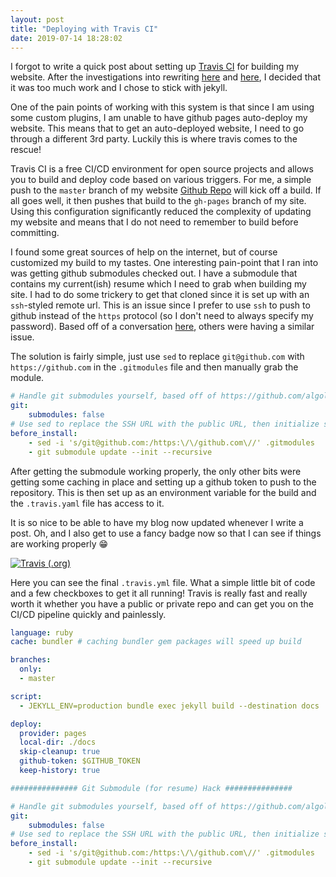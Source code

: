 ```yaml
---
layout: post
title: "Deploying with Travis CI"
date: 2019-07-14 18:28:02
---
```


I forgot to write a quick post about setting up [Travis CI](http://travis-ci.org) for building my website. After the investigations into rewriting [here](https://amcolash.com/2019/07/02/if-it-aint-broke-dont-fix-it.html) and [here](https://amcolash.com/2019/06/18/rewriting-my-website.html), I decided that it was too much work and I chose to stick with jekyll.

One of the pain points of working with this system is that since I am using some custom plugins, I am unable to have github pages auto-deploy my website. This means that to get an auto-deployed website, I need to go through a different 3rd party. Luckily this is where travis comes to the rescue!

Travis CI is a free CI/CD environment for open source projects and allows you to build and deploy code based on various triggers. For me, a simple push to the `master` branch of my website [Github Repo](https://github.com/amcolash/amcolash) will kick off a build. If all goes well, it then pushes that build to the `gh-pages` branch of my site. Using this configuration significantly reduced the complexity of updating my website and means that I do not need to remember to build before committing.

I found some great sources of help on the internet, but of course customized my build to my tastes. One interesting pain-point that I ran into was getting github submodules checked out. I have a submodule that contains my current(ish) resume which I need to grab when building my site. I had to do some trickery to get that cloned since it is set up with an `ssh`-styled remote url. This is an issue since I prefer to use `ssh` to push to github instead of the `https` protocol (so I don't need to always specify my password). Based off of a conversation [here](https://github.com/algolia/examples/issues/24), others were having a similar issue.

The solution is fairly simple, just use `sed` to replace `git@github.com` with `https://github.com` in the `.gitmodules` file and then manually grab the module.
```yaml
# Handle git submodules yourself, based off of https://github.com/algolia/examples/issues/24
git:
    submodules: false
# Use sed to replace the SSH URL with the public URL, then initialize submodules
before_install:
    - sed -i 's/git@github.com:/https:\/\/github.com\//' .gitmodules
    - git submodule update --init --recursive
```

After getting the submodule working properly, the only other bits were getting some caching in place and setting up a github token to push to the repository. This is then set up as an environment variable for the build and the `.travis.yaml` file has access to it.

It is so nice to be able to have my blog now updated whenever I write a post. Oh, and I also get to use a fancy badge now so that I can see if things are working properly :grin:

[![Travis (.org)](https://img.shields.io/travis/amcolash/amcolash.svg)](https://travis-ci.org/amcolash/amcolash)

Here you can see the final `.travis.yml` file. What a simple little bit of code and a few checkboxes to get it all running! Travis is really fast and really worth it whether you have a public or private repo and can get you on the CI/CD pipeline quickly and painlessly.

```yaml
language: ruby
cache: bundler # caching bundler gem packages will speed up build

branches:
  only:
  - master

script:
  - JEKYLL_ENV=production bundle exec jekyll build --destination docs

deploy:
  provider: pages
  local-dir: ./docs
  skip-cleanup: true
  github-token: $GITHUB_TOKEN
  keep-history: true

############### Git Submodule (for resume) Hack ###############

# Handle git submodules yourself, based off of https://github.com/algolia/examples/issues/24
git:
    submodules: false
# Use sed to replace the SSH URL with the public URL, then initialize submodules
before_install:
    - sed -i 's/git@github.com:/https:\/\/github.com\//' .gitmodules
    - git submodule update --init --recursive
```